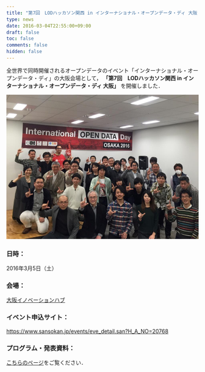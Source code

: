 ```yaml
---
title: "第7回　LODハッカソン関西 in インターナショナル・オープンデータ・ディ 大阪 開催のお知らせ"
type: news
date: 2016-03-04T22:55:00+09:00
draft: false
toc: false
comments: false
hidden: false
---
```


全世界で同時開催されるオープンデータのイベント「インターナショナル・オープンデータ・ディ」の大阪会場として，
**「第7回　LODハッカソン関西 in インターナショナル・オープンデータ・ディ 大阪」**
を開催しました．  

![第7回　LODハッカソン関西 集合写真](/wp-content/uploads/2016/03/12801137_10209198473821179_8659065520189162768_n.jpg)  


### 日時：

2016年3月5日（土）  

### 会場：

[大阪イノベーションハブ](http://www.innovation-osaka.jp/ja/)  

### イベント申込サイト：

<https://www.sansokan.jp/events/eve_detail.san?H_A_NO=20768>  

### プログラム・発表資料：

[こちらのページ](/event/lod-20160305/)をご覧ください．

<br />